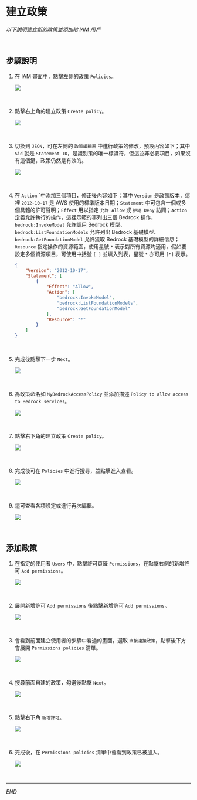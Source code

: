 # 建立政策

_以下說明建立新的政策並添加給 IAM 用戶_

<br>

## 步驟說明

1. 在 IAM 畫面中，點擊左側的政策 `Policies`。

    ![](images/img_34.png)

<br>

2. 點擊右上角的建立政策 `Create policy`。

    ![](images/img_35.png)

<br>

3. 切換到 `JSON`，可在左側的 `政策編輯器` 中進行政策的修改，預設內容如下；其中 `Sid` 就是 `Statement ID`，是識別策的唯一標識符，但這並非必要項目，如果沒有這個鍵，政策仍然是有效的。

    ![](images/img_36.png)

<br>

4. 在 `Action` ˋ中添加三個項目，修正後內容如下；其中 `Version` 是政策版本，這裡 `2012-10-17` 是 AWS 使用的標準版本日期；`Statement` 中可包含一個或多個具體的許可聲明；`Effect` 用以指定 `允許 Allow` 或 `拒絕 Deny` 訪問；`Action` 定義允許執行的操作，這裡示範的事列出三個 Bedrock 操作，`bedrock:InvokeModel` 允許調用 Bedrock 模型、`bedrock:ListFoundationModels` 允許列出 Bedrock 基礎模型、`bedrock:GetFoundationModel` 允許獲取 Bedrock 基礎模型的詳細信息；`Resource` 指定操作的資源範圍，使用星號 `*` 表示對所有資源均適用，假如要設定多個資源項目，可使用中括號 `[ ]` 並填入列表，星號 `*` 亦可用 `[*]` 表示。

    ```json
    {
        "Version": "2012-10-17",
        "Statement": [
            {
                "Effect": "Allow",
                "Action": [
                    "bedrock:InvokeModel",
                    "bedrock:ListFoundationModels",
                    "bedrock:GetFoundationModel"
                ],
                "Resource": "*"
            }
        ]
    }
    ```

<br>

5. 完成後點擊下一步 `Next`。

    ![](images/img_37.png)

<br>

6. 為政策命名如 `MyBedrockAccessPolicy` 並添加描述 `Policy to allow access to Bedrock services`。

    ![](images/img_38.png)

<br>

7. 點擊右下角的建立政策 `Create policy`。

    ![](images/img_39.png)

<br>

8. 完成後可在 `Policies` 中進行搜尋，並點擊進入查看。

    ![](images/img_40.png)

<br>

9. 這可查看各項設定或進行再次編輯。

    ![](images/img_59.png)

<br>

## 添加政策

1. 在指定的使用者 `Users` 中，點擊許可頁籤 `Permissions`，在點擊右側的新增許可 `Add permissions`。

    ![](images/img_31.png)

<br>

2. 展開新增許可 `Add permissions` 後點擊新增許可 `Add permissions`。

    ![](images/img_32.png)

<br>

3. 會看到前面建立使用者的步驟中看過的畫面，選取 `直接連接政策`，點擊後下方會展開 `Permissions policies` 清單。

    ![](images/img_33.png)

<br>

4. 搜尋前面自建的政策，勾選後點擊 `Next`。

    ![](images/img_41.png)

<br>

5. 點擊右下角 `新增許可`。

    ![](images/img_42.png)

<br>

6. 完成後，在 `Permissions policies` 清單中會看到政策已被加入。

    ![](images/img_60.png)

<br>

___

_END_